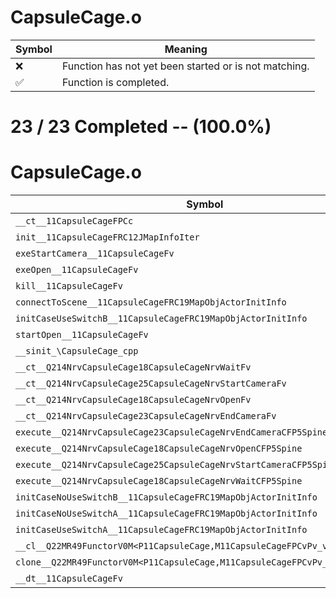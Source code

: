 # CapsuleCage.o
| Symbol | Meaning 
| ------------- | ------------- 
| :x: | Function has not yet been started or is not matching. 
| :white_check_mark: | Function is completed. 


# 23 / 23 Completed -- (100.0%)
# CapsuleCage.o
| Symbol | Decompiled? |
| ------------- | ------------- |
| `__ct__11CapsuleCageFPCc` | :white_check_mark: |
| `init__11CapsuleCageFRC12JMapInfoIter` | :white_check_mark: |
| `exeStartCamera__11CapsuleCageFv` | :white_check_mark: |
| `exeOpen__11CapsuleCageFv` | :white_check_mark: |
| `kill__11CapsuleCageFv` | :white_check_mark: |
| `connectToScene__11CapsuleCageFRC19MapObjActorInitInfo` | :white_check_mark: |
| `initCaseUseSwitchB__11CapsuleCageFRC19MapObjActorInitInfo` | :white_check_mark: |
| `startOpen__11CapsuleCageFv` | :white_check_mark: |
| `__sinit_\CapsuleCage_cpp` | :white_check_mark: |
| `__ct__Q214NrvCapsuleCage18CapsuleCageNrvWaitFv` | :white_check_mark: |
| `__ct__Q214NrvCapsuleCage25CapsuleCageNrvStartCameraFv` | :white_check_mark: |
| `__ct__Q214NrvCapsuleCage18CapsuleCageNrvOpenFv` | :white_check_mark: |
| `__ct__Q214NrvCapsuleCage23CapsuleCageNrvEndCameraFv` | :white_check_mark: |
| `execute__Q214NrvCapsuleCage23CapsuleCageNrvEndCameraCFP5Spine` | :white_check_mark: |
| `execute__Q214NrvCapsuleCage18CapsuleCageNrvOpenCFP5Spine` | :white_check_mark: |
| `execute__Q214NrvCapsuleCage25CapsuleCageNrvStartCameraCFP5Spine` | :white_check_mark: |
| `execute__Q214NrvCapsuleCage18CapsuleCageNrvWaitCFP5Spine` | :white_check_mark: |
| `initCaseNoUseSwitchB__11CapsuleCageFRC19MapObjActorInitInfo` | :white_check_mark: |
| `initCaseNoUseSwitchA__11CapsuleCageFRC19MapObjActorInitInfo` | :white_check_mark: |
| `initCaseUseSwitchA__11CapsuleCageFRC19MapObjActorInitInfo` | :white_check_mark: |
| `__cl__Q22MR49FunctorV0M<P11CapsuleCage,M11CapsuleCageFPCvPv_v>CFv` | :white_check_mark: |
| `clone__Q22MR49FunctorV0M<P11CapsuleCage,M11CapsuleCageFPCvPv_v>CFP7JKRHeap` | :white_check_mark: |
| `__dt__11CapsuleCageFv` | :white_check_mark: |
